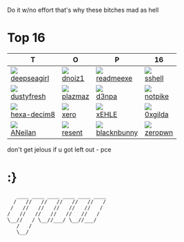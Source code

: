 Do it w/no effort that's why these bitches mad as hell

# Top 16
| T | O | P | 16 |
|---|---|---|---|
| ![](https://avatars1.githubusercontent.com/u/47490856?s=400&u=497d125852a5f8a87d202040700a5aaccdc5fdc8&v=4) <br> [deepseagirl](https://github.com/deepseagirl) | ![](https://avatars1.githubusercontent.com/u/698390?s=400&u=07a4bb43c1225721ca6e8b62cb80b5798c451883&v=4) <br> [dnoiz1](https://github.com/dnoiz1) | ![](https://avatars2.githubusercontent.com/u/39342580?s=400&u=117a34f577087694ce2218ad00c7ebaabb82f19d&v=4) <br> [readmeexe](https://github.com/readmeexe) | ![](https://avatars1.githubusercontent.com/u/2510285?s=400&u=f171664b0bc528215b3ea69799d88976576828e3&v=4) <br> [sshell](https://github.com/sshell) |
| ![](https://avatars3.githubusercontent.com/u/4749500?s=400&u=db351d931c873cb28e94b0d8c854ebadad02e14b&v=4) <br> [dustyfresh](https://github.com/dustyfresh) | ![](https://avatars2.githubusercontent.com/u/1331014?s=400&v=4) <br> [plazmaz](https://github.com/Plazmaz) | ![](https://avatars0.githubusercontent.com/u/46255863?s=400&u=0478e6b5c26d13da0a7373bb5a1c668f832dc7d8&v=4) <br> [d3npa](https://github.com/d3npa) | ![](https://avatars2.githubusercontent.com/u/18655435?s=400&u=776aefa128f4c2978cc2a3b7ba0b0510c32b3ffa&v=4) <br> [notpike](https://github.com/notpike) |
| ![](https://avatars2.githubusercontent.com/u/64814670?s=400&u=c878c2c6cce3890fb3520676d9480fa225b9d6c2&v=4) <br> [hexa-decim8](https://github.com/hexa-decim8) | ![](https://avatars2.githubusercontent.com/u/227907?s=400&u=80ec11f703943baf3af9a2621c5cb7c2d414252c&v=4) <br> [xero](https://github.com/xero) | ![](https://avatars3.githubusercontent.com/u/23515745?s=400&v=4) <br> [xEHLE](https://github.com/xEHLE) | ![](https://avatars1.githubusercontent.com/u/55894424?s=400&v=4) <br> [0xgilda](https://github.com/0xgilda)
| ![](https://avatars3.githubusercontent.com/u/12475765?s=400&u=8f5f98071a1e756c23df641ec9c976c16d721d84&v=4) <br> [ANeilan](https://github.com/ANeilan) | ![](https://avatars3.githubusercontent.com/u/11556283?s=400&u=6530fe70ea84c19bf81c928b8999e77526cebcd9&v=4) <br> [resent](https://github.com/resent) | ![](https://avatars2.githubusercontent.com/u/33333043?s=400&u=2919e0a83f42837ee4a1e5bff097558a55a33d31&v=4) <br> [blacknbunny](https://github.com/blacknbunny) | ![](https://avatars0.githubusercontent.com/u/23712741?s=400&u=7339c599b564e88aa6a72ff1e72a50f77188ada6&v=4) <br> [zeropwn](https://github.com/) |

don't get jelous if u got left out - pce

# :}
       ____ ____ ____ ____ ____ ____  
      /   //   //   //   //   //   /  
     /   //   //   //   //   //   /   
    /   //   //   //   //   //   /    
    \__//   / \__//___/ \__//___/     
       /   /                          
       \__/ 
